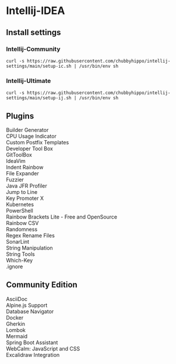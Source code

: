 # Intellij-IDEA
## Install settings 
### Intellij-Community
```
curl -s https://raw.githubusercontent.com/chubbyhippo/intellij-settings/main/setup-ic.sh | /usr/bin/env sh
```
### Intellij-Ultimate
```
curl -s https://raw.githubusercontent.com/chubbyhippo/intellij-settings/main/setup-ij.sh | /usr/bin/env sh
```

## Plugins
Builder Generator  
CPU Usage Indicator  
Custom Postfix Templates  
Developer Tool Box  
GitToolBox  
IdeaVim  
Indent Rainbow  
File Expander  
Fuzzier  
Java JFR Profiler  
Jump to Line  
Key Promoter X  
Kubernetes  
PowerShell  
Rainbow Brackets Lite - Free and OpenSource  
Rainbow CSV  
Randomness  
Regex Rename Files  
SonarLint  
String Manipulation  
String Tools  
Which-Key  
.ignore  
## Community Edition
AsciiDoc  
Alpine.js Support  
Database Navigator  
Docker  
Gherkin  
Lombok  
Mermaid  
Spring Boot Assistant  
WebCalm: JavaScript and CSS  
Excalidraw Integration  
